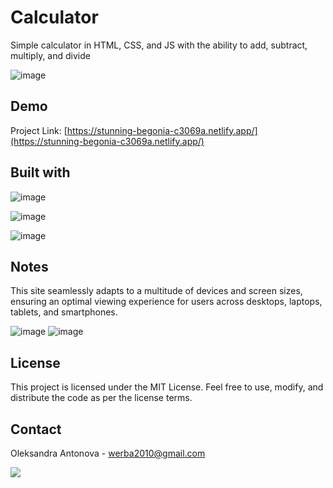 # Calculator
Simple calculator in HTML, CSS, and JS with the ability to add, subtract, multiply, and divide

![image](https://github.com/risyaalex/Calculator/assets/140414559/8e259daa-aeec-4ebc-b94e-6aa85a90f947)

## Demo

Project Link: [https://stunning-begonia-c3069a.netlify.app/](https://stunning-begonia-c3069a.netlify.app/)

## Built with

![image](https://github.com/risyaalex/Restaurant-Website/assets/140414559/3b261f4a-159f-46b7-800c-0cf2e505ed0f)

![image](https://github.com/risyaalex/Restaurant-Website/assets/140414559/d76dd37d-2c72-4598-8858-66476fdad39f)

![image](https://github.com/risyaalex/Restaurant-Website/assets/140414559/cc7d1d93-a06c-4151-b6d0-43cbe00998ec)

## Notes
This site seamlessly adapts to a multitude of devices and screen sizes, ensuring an optimal viewing experience for users across desktops, laptops, tablets, and smartphones.

![image](https://github.com/risyaalex/Calculator/assets/140414559/bfd25d62-3b7f-41e6-818f-8140c7574ba4) 
![image](https://github.com/risyaalex/Calculator/assets/140414559/e9924692-7c87-4a05-ba42-05a6e66943fe)

## License
This project is licensed under the MIT License. Feel free to use, modify, and distribute the code as per the license terms.

## Contact
Oleksandra Antonova - werba2010@gmail.com

![](https://github-profile-summary-cards.vercel.app/api/cards/profile-details?username=risyaalex&theme=solarized_dark)
